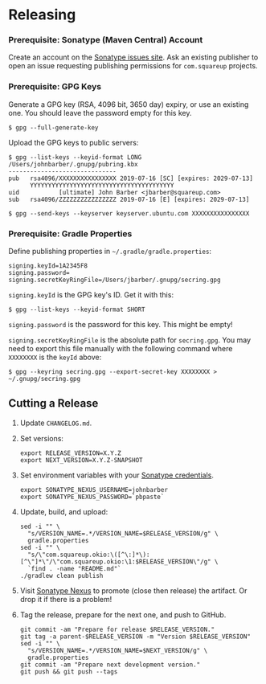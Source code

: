 Releasing
=========

### Prerequisite: Sonatype (Maven Central) Account

Create an account on the [Sonatype issues site][sonatype_issues]. Ask an existing publisher to open
an issue requesting publishing permissions for `com.squareup` projects.

### Prerequisite: GPG Keys

Generate a GPG key (RSA, 4096 bit, 3650 day) expiry, or use an existing one. You should leave the
password empty for this key.

```
$ gpg --full-generate-key
```

Upload the GPG keys to public servers:

```
$ gpg --list-keys --keyid-format LONG
/Users/johnbarber/.gnupg/pubring.kbx
------------------------------
pub   rsa4096/XXXXXXXXXXXXXXXX 2019-07-16 [SC] [expires: 2029-07-13]
      YYYYYYYYYYYYYYYYYYYYYYYYYYYYYYYYYYYYYYYY
uid           [ultimate] John Barber <jbarber@squareup.com>
sub   rsa4096/ZZZZZZZZZZZZZZZZ 2019-07-16 [E] [expires: 2029-07-13]

$ gpg --send-keys --keyserver keyserver.ubuntu.com XXXXXXXXXXXXXXXX
```

### Prerequisite: Gradle Properties

Define publishing properties in `~/.gradle/gradle.properties`:

```
signing.keyId=1A2345F8
signing.password=
signing.secretKeyRingFile=/Users/jbarber/.gnupg/secring.gpg
```

`signing.keyId` is the GPG key's ID. Get it with this:

   ```
   $ gpg --list-keys --keyid-format SHORT
   ```

`signing.password` is the password for this key. This might be empty!

`signing.secretKeyRingFile` is the absolute path for `secring.gpg`. You may need to export this
file manually with the following command where `XXXXXXXX` is the `keyId` above:

   ```
   $ gpg --keyring secring.gpg --export-secret-key XXXXXXXX > ~/.gnupg/secring.gpg
   ```


Cutting a Release
-----------------

1. Update `CHANGELOG.md`.

2. Set versions:

    ```
    export RELEASE_VERSION=X.Y.Z
    export NEXT_VERSION=X.Y.Z-SNAPSHOT
    ```

3. Set environment variables with your [Sonatype credentials][sonatype_issues].

    ```
    export SONATYPE_NEXUS_USERNAME=johnbarber
    export SONATYPE_NEXUS_PASSWORD=`pbpaste`
    ```

4. Update, build, and upload:

    ```
    sed -i "" \
      "s/VERSION_NAME=.*/VERSION_NAME=$RELEASE_VERSION/g" \
      gradle.properties
    sed -i "" \
      "s/\"com.squareup.okio:\([^\:]*\):[^\"]*\"/\"com.squareup.okio:\1:$RELEASE_VERSION\"/g" \
      `find . -name "README.md"`
    ./gradlew clean publish
    ```

5. Visit [Sonatype Nexus][sonatype_nexus] to promote (close then release) the artifact. Or drop it
   if there is a problem!

6. Tag the release, prepare for the next one, and push to GitHub.

    ```
    git commit -am "Prepare for release $RELEASE_VERSION."
    git tag -a parent-$RELEASE_VERSION -m "Version $RELEASE_VERSION"
    sed -i "" \
      "s/VERSION_NAME=.*/VERSION_NAME=$NEXT_VERSION/g" \
      gradle.properties
    git commit -am "Prepare next development version."
    git push && git push --tags
    ```

 [sonatype_issues]: https://issues.sonatype.org/
 [sonatype_nexus]: https://oss.sonatype.org/
